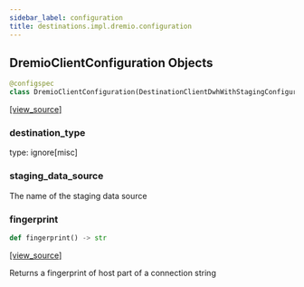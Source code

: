 ```yaml
---
sidebar_label: configuration
title: destinations.impl.dremio.configuration
---
```


## DremioClientConfiguration Objects

```python
@configspec
class DremioClientConfiguration(DestinationClientDwhWithStagingConfiguration)
```

[[view_source]](https://github.com/dlt-hub/dlt/blob/9857029af018a582dd24da4070562f58bb7e9fc5/dlt/destinations/impl/dremio/configuration.py#L33)

### destination\_type

type: ignore[misc]

### staging\_data\_source

The name of the staging data source

### fingerprint

```python
def fingerprint() -> str
```

[[view_source]](https://github.com/dlt-hub/dlt/blob/9857029af018a582dd24da4070562f58bb7e9fc5/dlt/destinations/impl/dremio/configuration.py#L39)

Returns a fingerprint of host part of a connection string

